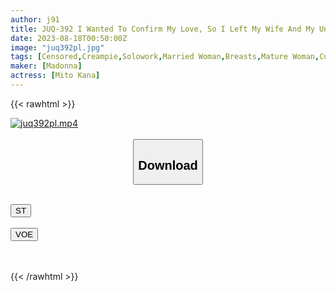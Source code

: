 ```yaml
---
author: j91
title: JUQ-392 I Wanted To Confirm My Love, So I Left My Wife And My Unequaled Junior Alone For 3 Hours... My NTR Story Where My Wife Was Robbed By A Total Of 16 Cum Shots Without Pulling Out Kana Mito
date: 2023-08-18T00:50:00Z
image: "juq392pl.jpg"
tags: [Censored,Creampie,Solowork,Married Woman,Breasts,Mature Woman,Cuckold	 ]
maker: [Madonna]
actress: [Mito Kana]
---
```



{{< rawhtml >}}

<div class="video" data-videoid="K0J0OejQprSJz4">
    <a href="javascript:;">
        <img src="https://my.j91.asia/posts/juq392pl/juq392pl.jpg" width="WIDTH" height="HEIGHT" alt="juq392pl.mp4" loading="lazy">
    </a>
</div>

<script type="text/javascript" src="https://j91.asia/asset/on-demand-st.js"></script>

<br>
  <link rel="stylesheet" href="https://j91.asia/asset/bs5.css">
  
  <center>
  <button class="btn btn-primary" type="button" data-bs-toggle="collapse" data-bs-target=".multi-collapse" aria-expanded="false" aria-controls="multiCollapseExample1 multiCollapseExample2"><h2>Download</h2></button></center>
</p>
<div class="row">
  <div class="col">
    <div class="collapse multi-collapse" id="multiCollapseExample1">
      <div class="card card-body">
	      	      <br>
<div class="buttons">  
<a href="https://streamtape.to/v/K0J0OejQprSJz4"><button class="btn-hover color-3"><i class="fa fa-download"></i> ST</button></a></div>
    </div>
  </div>
</div>
  <div class="col">
    <div class="collapse multi-collapse" id="multiCollapseExample2">
      <div class="card card-body">
	      <br>
<div class="buttons">
    <a href="https://voe.sx/xgso1rxeucxd"><button class="btn-hover color-9"><i class="fa fa-download"></i> VOE</button></a></div>
<br><br>
      </div>
    </div>
  </div>
</div>

{{< /rawhtml >}}